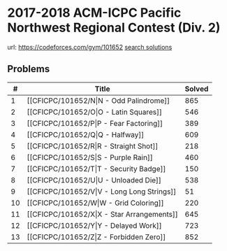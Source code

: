 # 2017-2018 ACM-ICPC Pacific Northwest Regional Contest (Div. 2)

url: https://codeforces.com/gym/101652
[search solutions](https://www.google.com/search?q=Solution+OR+題解+2017-2018+ACM-ICPC+Pacific+Northwest+Regional+Contest+(Div.+2))

## Problems

| # | Title | Solved |
| --- | --- | --- |
|1|[[CFICPC/101652/N\|N - Odd Palindrome]]|865|
|2|[[CFICPC/101652/O\|O - Latin Squares]]|546|
|3|[[CFICPC/101652/P\|P - Fear Factoring]]|389|
|4|[[CFICPC/101652/Q\|Q - Halfway]]|609|
|5|[[CFICPC/101652/R\|R - Straight Shot]]|218|
|6|[[CFICPC/101652/S\|S - Purple Rain]]|460|
|7|[[CFICPC/101652/T\|T - Security Badge]]|150|
|8|[[CFICPC/101652/U\|U - Unloaded Die]]|538|
|9|[[CFICPC/101652/V\|V - Long Long Strings]]|51|
|10|[[CFICPC/101652/W\|W - Grid Coloring]]|220|
|11|[[CFICPC/101652/X\|X - Star Arrangements]]|645|
|12|[[CFICPC/101652/Y\|Y - Delayed Work]]|723|
|13|[[CFICPC/101652/Z\|Z - Forbidden Zero]]|852|
